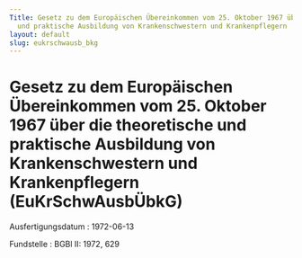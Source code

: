 ```yaml
---
Title: Gesetz zu dem Europäischen Übereinkommen vom 25. Oktober 1967 über die theoretische
  und praktische Ausbildung von Krankenschwestern und Krankenpflegern
layout: default
slug: eukrschwausb_bkg
---
```


# Gesetz zu dem Europäischen Übereinkommen vom 25. Oktober 1967 über die theoretische und praktische Ausbildung von Krankenschwestern und Krankenpflegern (EuKrSchwAusbÜbkG)

Ausfertigungsdatum
:   1972-06-13

Fundstelle
:   BGBl II: 1972, 629

